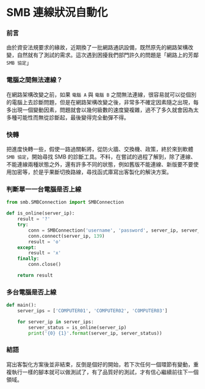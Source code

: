 # SMB 連線狀況自動化

### 前言
由於資安法規要求的緣故，近期換了一批網路通訊設備，既然原先的網路架構改變，自然就有了測試的需求。這次遇到困擾我們部門許久的問題是「網路上的芳鄰 `SMB 協定`」


### 電腦之間無法連線？
在網路架構改變之前，如果 `電腦 A` 與 `電腦 B` 之間無法連線，很容易就可以從個別的電腦上去診斷問題，但是在網路架構改變之後，非常多不確定因素隨之出現，每多出現一個變動因素，問題就會以幾何級數的速度變複雜，過不了多久就會因為太多種可能性而無從診斷起，最後變得完全動彈不得。


### 快轉
把進度快轉一些，假使一路過關斬將，從防火牆、交換機、政策，終於來到軟體 `SMB 協定`，開始尋找 SMB 的診斷工具。不料，在嘗試的過程了解到，除了連線、不能連線兩種狀態之外，還有許多不同的狀態，例如舊版不能連線、新版要不要使用加密等，於是乎果斷切換路線，尋找函式庫寫出客製化的解決方案。


### 判斷單一一台電腦是否上線
```python
from smb.SMBConnection import SMBConnection

def is_online(server_ip):
    result = '?'
    try:
        conn = SMBConnection('username', 'password', server_ip, server_ip, use_ntlm_v2 = True)
        conn.connect(server_ip, 139)
        result = 'o'
    except:
        result = 'x'
    finally:
        conn.close()

    return result
```

### 多台電腦是否上線
```python
def main():
    server_ips = ['COMPUTER01', 'COMPUTER02', 'COMPUTER03']

    for server_ip in server_ips:
        server_status = is_online(server_ip)
        print('{0} {1}'.format(server_ip, server_status))
```

### 結語
寫出客製化方案後並非結束，反倒是個好的開始，若下次任何一個環節有變動，重複執行一樣的腳本就可以做測試了，有了品質好的測試，才有信心繼續前往下一個領域。
